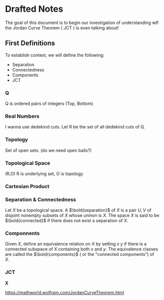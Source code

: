 # Drafted Notes

The goal of this document is to begin our investigation of understanding wtf the Jordan Curve Theorem ( JCT ) is even talking about!

## First Definitions

To establish context, we will define the following:

* Separation
* Connectedness
* Components
* JCT

### Q
Q is ordered pairs of integers
(Top, Bottom)
### Real Numbers
I wanna use dedekind cuts.
Let R be the set of all dedekind cuts of Q.
### Topology
Set of open sets. (do we need open balls?)
### Topological Space
(R,O) R is underlying set, O is topology
### Cartesian Product
### Separation & Connectedness
Let $X$ be a topological space.
A $\bold{separation}$ of $X$ is a pair $U,V$ of disjoint nonempty subsets of $X$ whose uninon is $X$.
The space $X$ is said to be $\bold{connected}$ if there does not exist a separation of $X$.

### Componnents
Given $X$, define an equivalence relation on $X$ by setting $x ~ y$ if there is a connected subspace of $X$ containing both $x$ and $y$.
The equivalence classes are called the $\bold{components}$ ( or the "connected components") of $X$.

### JCT
$\mathbf{X}$

https://mathworld.wolfram.com/JordanCurveTheorem.html
